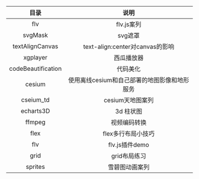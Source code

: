 |        目录        |                     说明                     |
| :----------------: | :------------------------------------------: |
|        flv         |                  flv.js案列                  |
|      svgMask       |                   svg遮罩                    |
|  textAlignCanvas   |       text-align:center对canvas的影响        |
|      xgplayer      |                  西瓜播放器                  |
| codeBeautification |                   代码美化                   |
|       cesium       | 使用离线cesium和自己部署的地图影像和地形服务 |
|     cseium_td      |               cesium天地图案列               |
|     echarts3D      |                  3d 柱状图                   |
|       ffmpeg       |                 视频编码转换                 |
|        flex        |              flex多行布局小技巧              |
|        flv         |                flv.js插件demo                |
|        grid        |                 grid布局练习                 |
|      sprites       |                雪碧图动画案列                |

